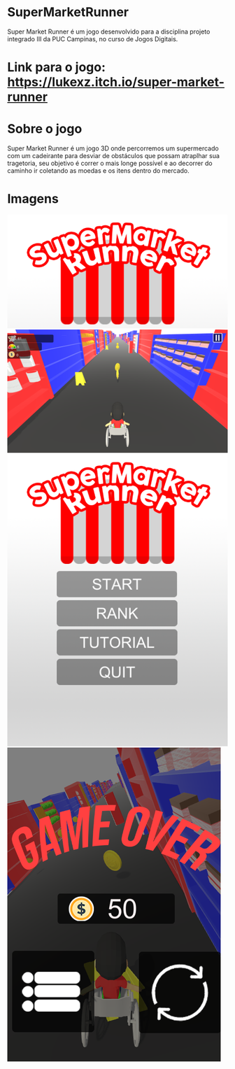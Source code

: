 # SuperMarketRunner

Super Market Runner é um jogo desenvolvido para a disciplina projeto integrado III da PUC Campinas, no curso de Jogos Digitais.

# Link para o jogo: https://lukexz.itch.io/super-market-runner

# Sobre o jogo

Super Market Runner é um jogo 3D onde percorremos um supermercado com um cadeirante para desviar de obstáculos que possam atraplhar sua tragetoria, seu objetivo é correr o mais longe possível e ao decorrer do caminho ir coletando as moedas e os itens dentro do mercado.

# Imagens

<img src="/IMAGENS/3.png" alt="img_3"/>
<img src="/IMAGENS/2.png" alt="img_2"/>
<img src="/IMAGENS/1.png" alt="img_1"/>
<img src="/IMAGENS/4.png" alt="img_4"/>
